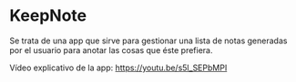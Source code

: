 # KeepNote

Se trata de una app que sirve para gestionar una lista de notas generadas por el usuario para anotar las cosas que éste prefiera.

Vídeo explicativo de la app: https://youtu.be/s5l_SEPbMPI
